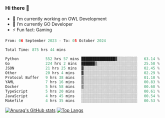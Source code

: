 ### Hi there 👋 

- 🔭 I’m currently working on OWL Development
- 🌱 I’m currently GO Developer
-  ⚡ Fun fact: Gaming
  
  <!--
- 👯 I’m looking to collaborate on ...
- 🤔 I’m looking for help with ...
- 💬 Ask me about ...
- 📫 How to reach me: ...
- 😄 Pronouns: ...
-->

<!--START_SECTION:waka-->

```python
From: 06 September 2023 - To: 05 October 2024

Total Time: 875 hrs 44 mins

Python            552 hrs 57 mins ███████████████▓░░░░░░░░░   63.14 %
Go                224 hrs 2 mins  ██████▒░░░░░░░░░░░░░░░░░░   25.58 %
JSON              21 hrs 25 mins  ▓░░░░░░░░░░░░░░░░░░░░░░░░   02.45 %
Other             20 hrs 4 mins   ▓░░░░░░░░░░░░░░░░░░░░░░░░   02.29 %
Protocol Buffer   9 hrs 38 mins   ▒░░░░░░░░░░░░░░░░░░░░░░░░   01.10 %
YAML              7 hrs 16 mins   ▒░░░░░░░░░░░░░░░░░░░░░░░░   00.83 %
Docker            5 hrs 58 mins   ▒░░░░░░░░░░░░░░░░░░░░░░░░   00.68 %
TypeScript        5 hrs 20 mins   ░░░░░░░░░░░░░░░░░░░░░░░░░   00.61 %
JavaScript        4 hrs 45 mins   ░░░░░░░░░░░░░░░░░░░░░░░░░   00.54 %
Makefile          4 hrs 35 mins   ░░░░░░░░░░░░░░░░░░░░░░░░░   00.53 %
```

<!--END_SECTION:waka-->

[![Anurag's GitHub stats](https://github-readme-stats.vercel.app/api?username=aebalz&show_icons=true&theme=codeSTACKr)](https://github.com/anuraghazra/github-readme-stats)
[![Top Langs](https://github-readme-stats.vercel.app/api/top-langs/?username=aebalz&layout=compact&card_width=350&theme=codeSTACKr)](https://github.com/anuraghazra/github-readme-stats)
<!-- [![Readme Card](https://github-readme-stats.vercel.app/api/pin/?username=aebalz&repo=go-gin-gone&show_owner=true)](https://github.com/anuraghazra/github-readme-stats)-->
